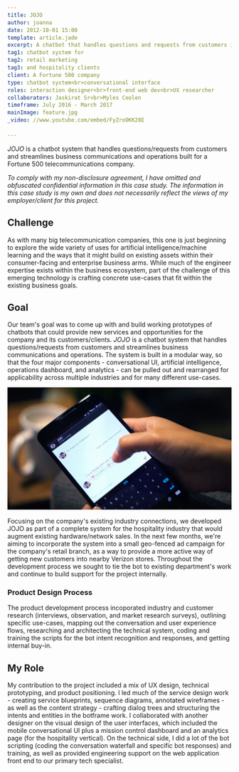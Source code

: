 ```yaml
---
title: JOJO
author: joanna
date: 2012-10-01 15:00
template: article.jade
excerpt: A chatbot that handles questions and requests from customers in order to streamline business communications and operations
tag1: chatbot system for
tag2: retail marketing
tag3: and hospitality clients
client: A Fortune 500 company
type: chatbot system<br>conversational interface
roles: interaction designer<br>front-end web dev<br>UX researcher
collaborators: Jaskirat Sr<br>Myles Coolen
timeframe: July 2016 - March 2017
mainImage: feature.jpg
_video: //www.youtube.com/embed/FyZroOKK28E
 
---
```


<i>JOJO</i> is a chatbot system that handles questions/requests from customers and streamlines business communications and operations built for a Fortune 500 telecommunications company.

<i>To comply with my non-disclosure agreement, I have omitted and obfuscated confidential information in this case study. The information in this case study is my own and does not necessarily reflect the views of my employer/client for this project.</i>

<span class="more"></span>

<h2 class="project-sub">Challenge</h2>

As with many big telecommunication companies, this one is just beginning to explore the wide variety of uses for artificial intelligence/machine learning and the ways that it might build on existing assets within their consumer-facing and enterprise business arms. While much of the engineer expertise exists within the business ecosystem, part of the challenge of this emerging technology is crafting concrete use-cases that fit within the existing business goals.

<h2 class="project-sub">Goal</h2>

Our team's goal was to come up with and build working prototypes of chatbots that could provide new services and opportunities for the company and its customers/clients. <i>JOJO</i> is a chatbot system that handles questions/requests from customers and streamlines business communications and operations. The system is built in a modular way, so that the four major components - conversational UI, artificial intelligence, operations dashboard, and analytics - can be pulled out and rearranged for applicability across multiple industries and for many different use-cases.

<img src="jojo_main.jpg" class="materialboxed">

Focusing on the company's existing industry connections, we developed JOJO as part of a complete system for the hospitality industry that would augment existing hardware/network sales. In the next few months, we're aiming to incorporate the system into a small geo-fenced ad campaign for the company's retail branch, as a way to provide a more active way of getting new customers into nearby Verizon stores. Throughout the development process we sought to tie the bot to existing department's work and continue to build support for the project internally.

<h3 class="project-sub-main">Product Design Process</h3>

The product development process incoporated industry and customer research (interviews, observation, and market research surveys), outlining specific use-cases, mapping out the conversation and user experience flows, researching and architecting the technical system, coding and training the scripts for the bot intent recognition and responses, and getting internal buy-in.

<h2 class="project-sub">My Role</h2>

My contribution to the project included a mix of UX design, technical prototyping, and product positioning. I led much of the service design work - creating service blueprints, sequence diagrams, annotated wireframes - as well as the content strategy - crafting dialog trees and structuring the intents and entities in the botframe work. I collaborated with another designer on the visual design of the user interfaces, which included the mobile conversational UI plus a mission control dashboard and an analytics page (for the hospitality vertical). On the technical side, I did a lot of the bot scripting (coding the conversation waterfall and specific bot responses) and training, as well as provided engineering support on the web application front end to our primary tech specialist.